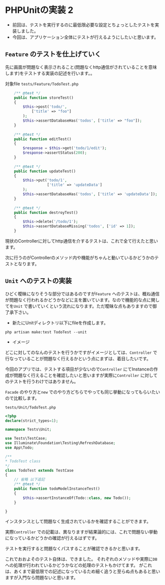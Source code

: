 # PHPUnitの実装 2

- 前回は、テストを実行するのに最低限必要な設定とちょっとしたテストを実装しました。
- 今回は、アプリケーション全体にテストが行えるようにしたいと思います。


## `Feature` のテストを仕上げていく

先に画面が問題なく表示されること(問題なくhttp通信がされていることを意味します)をテストする実装の記述を行います。。

対象file `tests/Feature/TodoTest.php`

```php
    /** @test */
    public function storeTest()
    {
        $this->post('todo/', 
            ['title' => "foo"]
        );
        $this->assertDatabaseHas('todos', ['title' => "foo"]);
    }
    
    /** @test */
    public function editTest()
    {
        $response = $this->get('todo/1/edit');
        $response->assertStatus(200);
    }
    
    /** @test */
    public function updateTest()
    {
        $this->put('todo/1',
                   ['title' => 'updateData']
        );
        $this->assertDatabaseHas('todos', ['title' => 'updateData']);
    }
    
    /** @test */
    public function destroyTest()
    { 
        $this->delete('/todo/1');
        $this->assertDatabaseMissing('todos', ['id' => 1]);
    }
```

現状のControllerに対してhttp通信を介するテストは、これで全て行えたと思います。

次に行うのがControllerのメソッド内や機能がちゃんと動いているかどうかのテストとなります。


## `Unit` へのテストの実装

ひどく曖昧になりそうな部分ではあるのですが`Feature` へのテストは、概ね通信が問題なく行われるかどうかなどに主を置いています。なので機能的な点に関してを`Unit` で書いていくという流れになります。ただ曖昧な点もありますので御了承下さい。
 
- 新たにUnitディレクトリ以下にfileを作成します。
 
```shell
php artisan make:test TodoTest --unit
```


- イメージ

どこに対してのなんのテストを行うかですがイメージとしては、`Controller` で行なっていることが問題なく行えるかという点にまずは、着目したいです。

今回のアプリでは、テストする項目が少ないので`Controller` にてInstanceの作成が問題なく行えることを確認したいと思いますが実際に`Controller` に対してのテストを行うわけではありません。

`Facade` のやり方と`new` でのやり方どちらでやっても同じ挙動になってもらいたいので比較します。


`tests/Unit/TodoTest.php`
```php
<?php
declare(strict_types=1);

namespace Tests\Unit;

use Tests\TestCase;
use Illuminate\Foundation\Testing\RefreshDatabase;
use App\Todo;

/**
* TodoTest class
*/
class TodoTest extends TestCase
{
    // 省略 以下追記
    /** @test */
    public function todoModelInstanceTest()
    {
        $this->assertInstanceOf(Todo::class, new Todo());
    }

}
```

インスタンスとして問題なく生成されているかを確認することができます。

実際`Controller` での記載は、異なりますが結果論的には、これで問題ない挙動になっているかどうかの確認が行えるはずです。

テストを実行すると問題なくパスすることが確認できるかと思います。


これでおおよそのテスト自体は、できました。
それぞれのメソッドや実際に`DB` への処理が行われているかどうかなどの処理のテストもかけてます。
がこれは、あくまで最低限での記述になっているため細く追うと至らぬ点もあると思いますが入門なら問題ないと思います。

